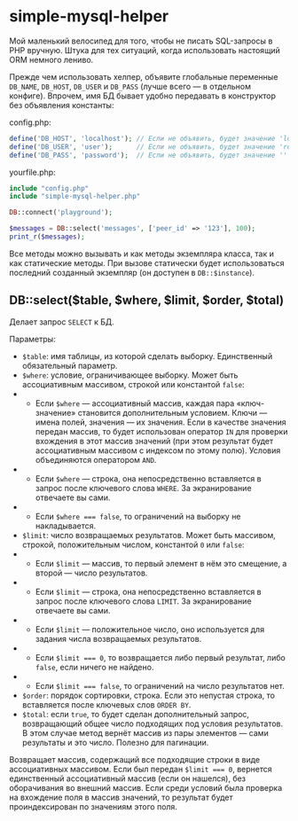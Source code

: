 # simple-mysql-helper

Мой маленький велосипед для того, чтобы не писать SQL-запросы в PHP вручную. Штука для тех ситуаций, когда использовать настоящий ORM немного лениво.

Прежде чем использовать хелпер, объявите глобальные переменные `DB_NAME`, `DB_HOST`, `DB_USER` и `DB_PASS` (лучше всего — в отдельном конфиге). Впрочем, имя БД бывает удобно передавать в конструктор без объявления константы:

config.php:
```php
define('DB_HOST', 'localhost'); // Если не объявить, будет значение 'localhost'
define('DB_USER', 'user');      // Если не объявить, будет значение 'root'
define('DB_PASS', 'password');  // Если не объявить, будет значение ''
```

yourfile.php:
```php
include "config.php"
include "simple-mysql-helper.php"

DB::connect('playground');

$messages = DB::select('messages', ['peer_id' => '123'], 100);
print_r($messages);
```

Все методы можно вызывать и как методы экземпляра класса, так и как статические методы. При вызове статически будет использоваться последний созданный экземпляр (он доступен в `DB::$instance`).

## DB::select($table, $where, $limit, $order, $total)

Делает запрос `SELECT` к БД.

Параметры:
* `$table`: имя таблицы, из которой сделать выборку. Единственный обязательный параметр.
* `$where`: условие, ограничивающее выборку. Может быть ассоциативным массивом, строкой или константой `false`:
* * Если `$where` — ассоциативный массив, каждая пара «ключ-значение» становится дополнительным условием. Ключи — имена полей, значения — их значения. Если в качестве значения передан массив, то будет использован оператор `IN` для проверки вхождения в этот массив значений (при этом результат будет ассоциативным массивом с индексом по этому полю). Условия объединяются оператором `AND`.
* * Если `$where` — строка, она непосредственно вставляется в запрос после ключевого слова `WHERE`. За экранирование отвечаете вы сами.
* * Если `$where === false`, то ограничений на выборку не накладывается.
* `$limit`: число возвращаемых результатов. Может быть массивом, строкой, положительным числом, константой `0` или `false`:
* * Если `$limit` — массив, то первый элемент в нём это смещение, а второй — число результатов.
* * Если `$limit` — строка, она непосредственно вставляется в запрос после ключевого слова `LIMIT`. За экранирование отвечаете вы сами.
* * Если `$limit` — положительное число, оно используется для задания числа возвращаемых результатов.
* * Если `$limit === 0`, то возвращается либо первый результат, либо `false`, если ничего не найдено.
* * Если `$limit === false`, то ограничений на число результатов нет.
* `$order`: порядок сортировки, строка. Если это непустая строка, то вставляется после ключевых слов `ORDER BY`.
* `$total`: если `true`, то будет сделан дополнительный запрос, возвращающий общее число подходящих под условия результатов. В этом случае метод вернёт массив из пары элементов — сами результаты и это число. Полезно для пагинации.

Возвращает массив, содержащий все подходящие строки в виде ассоциативных массивом. Если был передан `$limit === 0`, вернется единственный ассоциативный массив (если он нашелся), без оборачивания во внешний массив. Если среди условий была проверка на вхождение поля в массив значений, то результат будет проиндексирован по значениям этого поля.

